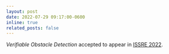 ```yaml
---
layout: post
date: 2022-07-29 09:17:00-0600
inline: true
related_posts: false
---
```


*Verifiable Obstacle Detection* accepted to appear in [ISSRE 2022](https://issre2022.github.io/).
